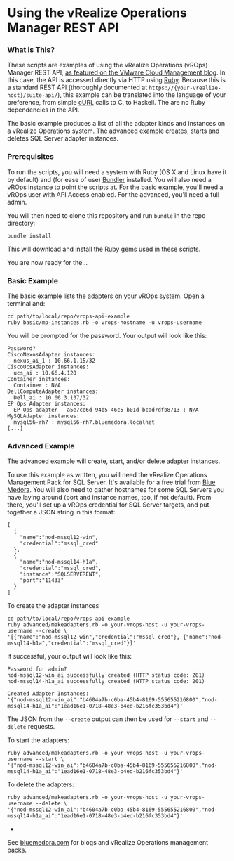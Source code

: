 # Using the vRealize Operations Manager REST API

### What is This?

These scripts are examples of using the vRealize Operations (vROps) Manager REST API, [as featured on the VMware Cloud Management blog](http://blogs.vmware.com/management/2016/02/straight-up-flying-with-the-vrealize-operations-rest-api.html). In this case, the API is accessed directly via HTTP using [Ruby](https://www.ruby-lang.org/). Because this is a standard REST API (thoroughly documented at `https://{your-vrealize-host}/suite-api/`), this example can be translated into the language of your preference, from simple [cURL](https://curl.haxx.se/) calls to C, to Haskell. The are no Ruby dependencies in the API.

The basic example produces a list of all the adapter kinds and instances on a vRealize Operations system. The advanced example creates, starts and deletes SQL Server adapter instances.

### Prerequisites

To run the scripts, you will need a system with Ruby (OS X and Linux have it by default) and (for ease of use) [Bundler](http://bundler.io/) installed. You will also need a vROps instance to point the scripts at. For the basic example, you'll need a vROps user with API Access enabled. For the advanced, you'll need a full admin.

You will then need to clone this repository and run `bundle` in the repo directory:

`bundle install`

This will download and install the Ruby gems used in these scripts.

You are now ready for the...

### Basic Example

The basic example lists the adapters on your vROps system. Open a terminal and:

```
cd path/to/local/repo/vrops-api-example
ruby basic/mp-instances.rb -o vrops-hostname -u vrops-username
```

You will be prompted for the password. Your output will look like this:

```
Password?
CiscoNexusAdapter instances:
  nexus_ai_1 : 10.66.1.15/32
CiscoUcsAdapter instances:
  ucs_ai : 10.66.4.120
Container instances:
  Container : N/A
DellComputeAdapter instances:
  Dell_ai : 10.66.3.137/32
EP Ops Adapter instances:
  EP Ops adapter - a5e7ce6d-94b5-46c5-b01d-bcad7dfb8713 : N/A
MySQLAdapter instances:
  mysql56-rh7 : mysql56-rh7.bluemedora.localnet
[...]
```

### Advanced Example

The advanced example will create, start, and/or delete adapter instances.

To use this example as written, you will need the vRealize Operations Management Pack for SQL Server. It's available for a free trial from [Blue Medora](http://www.bluemedora.com/products/vrops-management-pack-for-microsoft-sql-server/). You will also need to gather hostnames for some SQL Servers you have laying around (port and instance names, too, if not default). From there, you'll set up a vROps credential for SQL Server targets, and put together a JSON string in this format:

```
[
  {
    "name":"nod-mssql12-win", 
    "credential":"mssql_cred"
  }, 
  {
    "name":"nod-mssql14-h1a", 
    "credential":"mssql_cred", 
    "instance":"SQLSERVERENT", 
    "port":"11433"
  }
]
```

To create the adapter instances

```
cd path/to/local/repo/vrops-api-example
ruby advanced/makeadapters.rb -o your-vrops-host -u your-vrops-username --create \
'[{"name":"nod-mssql12-win","credential":"mssql_cred"}, {"name":"nod-mssql14-h1a","credential":"mssql_cred"}]'
```

If successful, your output will look like this:

```
Password for admin?
nod-mssql12-win_ai successfully created (HTTP status code: 201)
nod-mssql14-h1a_ai successfully created (HTTP status code: 201)

Created Adapter Instances:
'{"nod-mssql12-win_ai":"b4604a7b-c0ba-45b4-8169-555655216800","nod-mssql14-h1a_ai":"1ead16e1-0718-48e3-b4ed-b216fc353bd4"}'
```

The JSON from the `--create` output can then be used for `--start` and `--delete` requests.

To start the adapters:

```
ruby advanced/makeadapters.rb -o your-vrops-host -u your-vrops-username --start \
'{"nod-mssql12-win_ai":"b4604a7b-c0ba-45b4-8169-555655216800","nod-mssql14-h1a_ai":"1ead16e1-0718-48e3-b4ed-b216fc353bd4"}'
```

To delete the adapters:

```
ruby advanced/makeadapters.rb -o your-vrops-host -u your-vrops-username --delete \
'{"nod-mssql12-win_ai":"b4604a7b-c0ba-45b4-8169-555655216800","nod-mssql14-h1a_ai":"1ead16e1-0718-48e3-b4ed-b216fc353bd4"}'
```

-

See [bluemedora.com](http://bluemedora.com/) for blogs and vRealize Operations management packs.